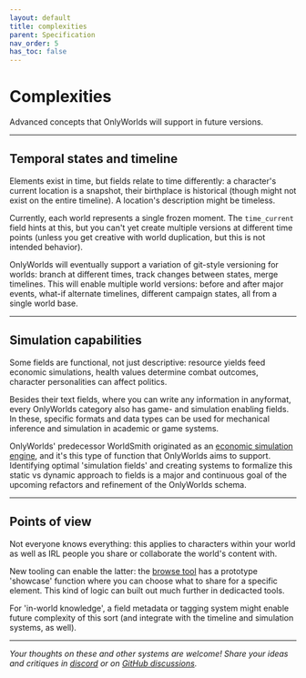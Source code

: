```yaml
---
layout: default
title: complexities
parent: Specification
nav_order: 5
has_toc: false
---
```


# Complexities

Advanced concepts that OnlyWorlds will support in future versions.

---

## Temporal states and timeline

Elements exist in time, but fields relate to time differently: a character's current location is a snapshot, their birthplace is historical (though might not exist on the entire timeline). A location's description might be timeless.

Currently, each world represents a single frozen moment. The `time_current` field hints at this, but you can't yet create multiple versions at different time points (unless you get creative with world duplication, but this is not intended behavior).  

OnlyWorlds will eventually support a variation of git-style versioning for worlds: branch at different times, track changes between states, merge timelines. This will enable multiple world versions: before and after major events, what-if alternate timelines, different campaign states, all from a single world base.

---

## Simulation capabilities

Some fields are functional, not just descriptive: resource yields feed economic simulations, health values determine combat outcomes, character personalities can affect politics. 

Besides their text fields, where you can write any information in anyformat, every OnlyWorlds category also has game- and simulation enabling fields. In these, specific formats and data types can be used for mechanical inference and simulation in academic or game systems.

OnlyWorlds' predecessor WorldSmith originated as an [economic simulation engine](https://www.onlyworlds.com/sikelia), and it's this type of function that OnlyWorlds aims to support. Identifying optimal 'simulation fields' and creating systems to formalize this static vs dynamic approach to fields is a major and continuous goal of the upcoming refactors and refinement of the OnlyWorlds schema. 

---

## Points of view

Not everyone knows everything: this applies to characters within your world as well as IRL people you share or collaborate the world's content with.

New tooling can enable the latter: the [browse tool](../tools/browse_tool) has a prototype 'showcase' function where you can choose what to share for a specific element. This kind of logic can built out much further in dedicacted tools. 

For 'in-world knowledge', a field metadata or tagging system might enable future complexity of this sort (and integrate with the timeline and simulation systems, as well).  

---


 

*Your thoughts on these and other systems are welcome! Share your ideas and critiques in [discord](https://discord.gg/9m8fSTbG) or on [GitHub discussions](https://github.com/OnlyWorlds/OnlyWorlds/discussions).*